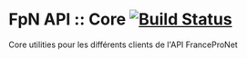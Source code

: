 # FpN API :: Core [![Build Status](https://travis-ci.org/francepronet/api-core.png?branch=master)](https://travis-ci.org/francepronet/api-core)

Core utilities pour les différents clients de l'API FranceProNet
